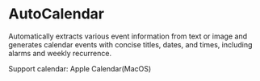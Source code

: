 # AutoCalendar
Automatically extracts various event information from text or image and generates calendar events with concise titles, dates, and times, including alarms and weekly recurrence.

Support calendar: Apple Calendar(MacOS)